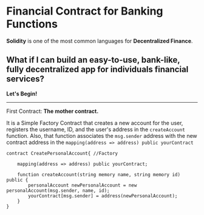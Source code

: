 # Financial Contract for Banking Functions #

**Solidity** is one of the most common languages for **Decentralized Finance**.

## What if I can build an easy-to-use, bank-like, fully decentralized app for individuals financial services? ##

**Let's Begin!**

---

First Contract: **The mother contract.** 

It is a Simple Factory Contract that creates a new account for the user, registers the username, ID, and the user's address in the `createAccount` function. Also, that function associates the `msg.sender` address with the new contract address in the `mapping(address => address) public yourContract`

```solidity
contract CreatePersonalAccount{ //Factory

    mapping(address => address) public yourContract;

    function createAccount(string memory name, string memory id) public {
        personalAccount newPersonalAccount = new personalAccount(msg.sender, name, id);
        yourContract[msg.sender] = address(newPersonalAccount);
    }
}
```
